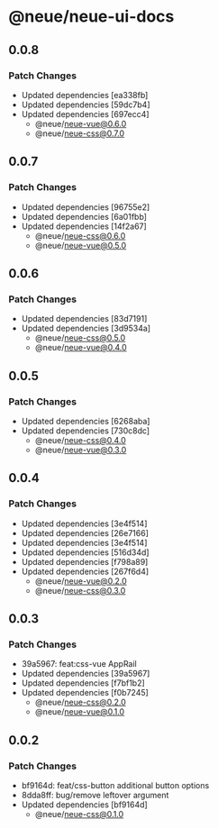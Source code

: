 # @neue/neue-ui-docs

## 0.0.8

### Patch Changes

- Updated dependencies [ea338fb]
- Updated dependencies [59dc7b4]
- Updated dependencies [697ecc4]
  - @neue/neue-vue@0.6.0
  - @neue/neue-css@0.7.0

## 0.0.7

### Patch Changes

- Updated dependencies [96755e2]
- Updated dependencies [6a01fbb]
- Updated dependencies [14f2a67]
  - @neue/neue-css@0.6.0
  - @neue/neue-vue@0.5.0

## 0.0.6

### Patch Changes

- Updated dependencies [83d7191]
- Updated dependencies [3d9534a]
  - @neue/neue-css@0.5.0
  - @neue/neue-vue@0.4.0

## 0.0.5

### Patch Changes

- Updated dependencies [6268aba]
- Updated dependencies [730c8dc]
  - @neue/neue-css@0.4.0
  - @neue/neue-vue@0.3.0

## 0.0.4

### Patch Changes

- Updated dependencies [3e4f514]
- Updated dependencies [26e7166]
- Updated dependencies [3e4f514]
- Updated dependencies [516d34d]
- Updated dependencies [f798a89]
- Updated dependencies [267f6d4]
  - @neue/neue-vue@0.2.0
  - @neue/neue-css@0.3.0

## 0.0.3

### Patch Changes

- 39a5967: feat:css-vue AppRail
- Updated dependencies [39a5967]
- Updated dependencies [f7bf1b2]
- Updated dependencies [f0b7245]
  - @neue/neue-css@0.2.0
  - @neue/neue-vue@0.1.0

## 0.0.2

### Patch Changes

- bf9164d: feat/css-button additional button options
- 8dda8ff: bug/remove leftover argument
- Updated dependencies [bf9164d]
  - @neue/neue-css@0.1.0

